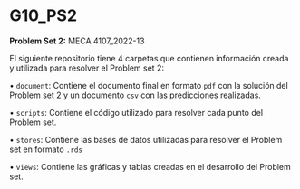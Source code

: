 # G10_PS2

**Problem Set 2:** MECA 4107_2022-13

El siguiente repositorio tiene 4 carpetas que contienen información creada y utilizada para resolver el Problem set 2:

• ```document```: Contiene el documento final en formato ```pdf``` con la solución del Problem set 2 y un documento ```csv``` con las predicciones realizadas. 

• ```scripts```: Contiene el código utilizado para resolver cada punto del Problem set.

• ```stores```: Contiene las bases de datos utilizadas para resolver el Problem set en formato ```.rds``` 

• ```views```: Contiene las gráficas y tablas creadas en el desarrollo del Problem set. 
